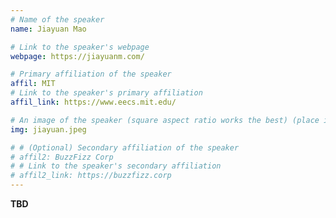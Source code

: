 ```yaml
---
# Name of the speaker
name: Jiayuan Mao

# Link to the speaker's webpage
webpage: https://jiayuanm.com/

# Primary affiliation of the speaker
affil: MIT
# Link to the speaker's primary affiliation
affil_link: https://www.eecs.mit.edu/

# An image of the speaker (square aspect ratio works the best) (place in the `assets/img/speakers` directory)
img: jiayuan.jpeg

# # (Optional) Secondary affiliation of the speaker
# affil2: BuzzFizz Corp
# # Link to the speaker's secondary affiliation 
# affil2_link: https://buzzfizz.corp
---
```


<!-- Whatever you write below will show up as the speaker's bio -->

__TBD__
